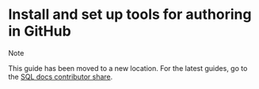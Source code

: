 # Install and set up tools for authoring in GitHub

> [!NOTE]
> This guide has been moved to a new location.
> For the latest guides, go to the [SQL docs contributor share](https://aka.ms/sqldocswiki).